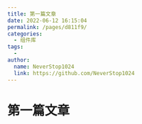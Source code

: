 ```yaml
---
title: 第一篇文章
date: 2022-06-12 16:15:04
permalink: /pages/d811f9/
categories:
  - 组件库
tags:
  - 
author: 
  name: NeverStop1024
  link: https://github.com/NeverStop1024
---
```

# 第一篇文章